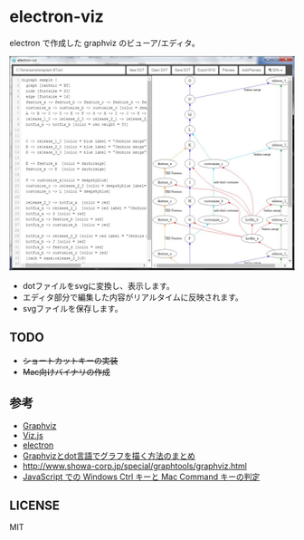# electron-viz

electron で作成した graphviz のビューア/エディタ。

![ss](ss.jpg)

* dotファイルをsvgに変換し、表示します。
* エディタ部分で編集した内容がリアルタイムに反映されます。
* svgファイルを保存します。

## TODO

* ~~ショートカットキーの実装~~
* ~~Mac向けバイナリの作成~~

## 参考

* [Graphviz](http://www.graphviz.org/Home.php)
* [Viz.js](https://github.com/mdaines/viz.js)
* [electron](http://electron.atom.io/)
* [Graphvizとdot言語でグラフを描く方法のまとめ](http://qiita.com/rubytomato@github/items/51779135bc4b77c8c20d)
* http://www.showa-corp.jp/special/graphtools/graphviz.html
* [JavaScript での Windows Ctrl キーと Mac Command キーの判定](http://hacknote.jp/archives/7321/)

## LICENSE

MIT
